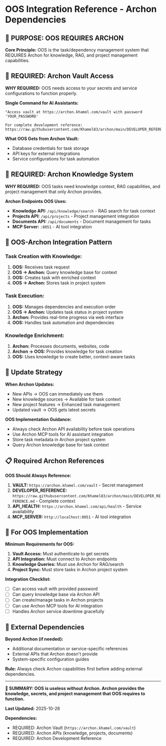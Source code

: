 # OOS Integration Reference - Archon Dependencies

## 🎯 **PURPOSE: OOS REQUIRES ARCHON**

**Core Principle:** OOS is the task/dependency management system that REQUIRES Archon for knowledge, RAG, and project management capabilities.

## 🔐 **REQUIRED: Archon Vault Access**

**WHY REQUIRED:** OOS needs access to your secrets and service configurations to function properly.

**Single Command for AI Assistants:**
```
"Access vault at https://archon.khamel.com/vault with password 'YOUR_PASSWORD'

For complete development reference: https://raw.githubusercontent.com/Khamel83/archon/main/DEVELOPER_REFERENCE.md"
```

**What OOS Gets from Archon Vault:**
- Database credentials for task storage
- API keys for external integrations
- Service configurations for task automation

## 🚀 **REQUIRED: Archon Knowledge System**

**WHY REQUIRED:** OOS tasks need knowledge context, RAG capabilities, and project management that only Archon provides.

**Archon Endpoints OOS Uses:**
- **Knowledge API:** `/api/knowledge/search` - RAG search for task context
- **Projects API:** `/api/projects` - Project management integration
- **Documents API:** `/api/documents` - Document management for tasks
- **MCP Server:** `:8051` - AI tool integration

## 🤖 **OOS-Archon Integration Pattern**

### **Task Creation with Knowledge:**
1. **OOS:** Receives task request
2. **OOS → Archon:** Query knowledge base for context
3. **OOS:** Creates task with enriched context
4. **OOS → Archon:** Stores task in project system

### **Task Execution:**
1. **OOS:** Manages dependencies and execution order
2. **OOS → Archon:** Updates task status in project system
3. **Archon:** Provides real-time progress via web interface
4. **OOS:** Handles task automation and dependencies

### **Knowledge Enrichment:**
1. **Archon:** Processes documents, websites, code
2. **Archon → OOS:** Provides knowledge for task creation
3. **OOS:** Uses knowledge to create better, context-aware tasks

## 🔄 **Update Strategy**

**When Archon Updates:**
- New APIs → OOS can immediately use them
- New knowledge sources → Available for task context
- New project features → Enhanced task management
- Updated vault → OOS gets latest secrets

**OOS Implementation Guidance:**
- Always check Archon API availability before task operations
- Use Archon MCP tools for AI assistant integration
- Store task metadata in Archon project system
- Query Archon knowledge base for task context

## 📋 **Required Archon References**

**OOS Should Always Reference:**
1. **VAULT:** `https://archon.khamel.com/vault` - Secret management
2. **DEVELOPER_REFERENCE:** `https://raw.githubusercontent.com/Khamel83/archon/main/DEVELOPER_REFERENCE.md` - Complete context
3. **API_HEALTH:** `https://archon.khamel.com/api/health` - Service availability
4. **MCP_SERVER:** `http://localhost:8051` - AI tool integration

## 🎯 **For OOS Implementation**

**Minimum Requirements for OOS:**
1. **Vault Access:** Must authenticate to get secrets
2. **API Integration:** Must connect to Archon endpoints
3. **Knowledge Queries:** Must use Archon for RAG/search
4. **Project Sync:** Must store tasks in Archon project system

**Integration Checklist:**
- [ ] Can access vault with provided password
- [ ] Can query knowledge base via Archon API
- [ ] Can create/manage tasks in Archon projects
- [ ] Can use Archon MCP tools for AI integration
- [ ] Handles Archon service downtime gracefully

## 🔗 **External Dependencies**

**Beyond Archon (if needed):**
- Additional documentation or service-specific references
- External APIs that Archon doesn't provide
- System-specific configuration guides

**Rule:** Always check Archon capabilities first before adding external dependencies.

---

**🎯 SUMMARY: OOS is useless without Archon. Archon provides the knowledge, secrets, and project management that OOS requires to function.**

**Last Updated:** 2025-10-26

**Dependencies:**
- REQUIRED: Archon Vault (`https://archon.khamel.com/vault`)
- REQUIRED: Archon APIs (knowledge, projects, documents)
- REQUIRED: Archon Development Reference